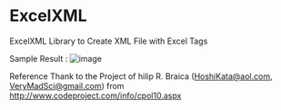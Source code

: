 # ExcelXML
ExcelXML Library to Create XML File with Excel Tags


Sample Result :
![image](https://user-images.githubusercontent.com/16461973/128862787-4519f95c-09b1-4c76-9c5b-e3aeffbf6760.png)



Reference 
Thank to the Project of hilip R. Braica (HoshiKata@aol.com, VeryMadSci@gmail.com) from http://www.codeproject.com/info/cpol10.aspx
